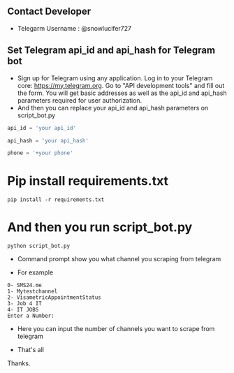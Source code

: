 ## Contact Developer 

- Telegarm Username : @snowlucifer727


## Set Telegram api_id and api_hash for Telegram bot  

- Sign up for Telegram using any application. Log in to your Telegram core: https://my.telegram.org. Go to "API development tools" and fill out the form. You will get basic addresses as well as the api_id and api_hash parameters required for user authorization.
- And then you can replace your api_id and api_hash parameters on script_bot.py

```python
api_id = 'your api_id'

api_hash = 'your api_hash'

phone = '+your phone'
```

# Pip install requirements.txt 

```
pip install -r requirements.txt

```

# And then you run script_bot.py

```
python script_bot.py

```

- Command prompt show you what channel you scraping from telegram

- For example 
```
0- SMS24.me
1- Mytestchannel
2- VisametricAppointmentStatus        
3- Job 4 IT
4- IT JOBS
Enter a Number: 
```

- Here you can input the number of channels you want to scrape from telegram

- That's all

Thanks.
